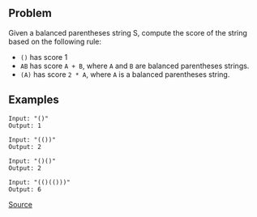 ## Problem
Given a balanced parentheses string S, compute the score of the string based on the following rule:

* `()` has score 1
* `AB` has score `A + B`, where `A` and `B` are balanced parentheses strings.
* `(A)` has score `2 * A`, where `A` is a balanced parentheses string.

## Examples
```
Input: "()"
Output: 1
```
```
Input: "(())"
Output: 2
```
```
Input: "()()"
Output: 2
```
```
Input: "(()(()))"
Output: 6
```

[Source](https://leetcode.com/problems/score-of-parentheses/)
